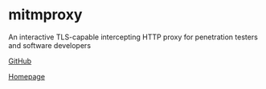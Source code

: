 # mitmproxy

An interactive TLS-capable intercepting HTTP proxy for penetration testers and software developers

[GitHub](https://github.com/mitmproxy/mitmproxy)

[Homepage](https://mitmproxy.org/)
